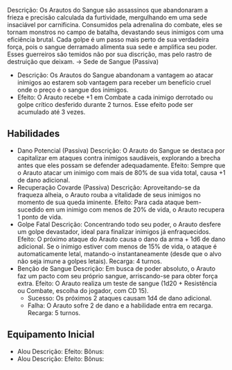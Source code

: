 Descrição:
Os Arautos do Sangue são assassinos que abandonaram a frieza e precisão calculada da furtividade, mergulhando em uma sede insaciável por carnificina. Consumidos pela adrenalina do combate, eles se tornam monstros no campo de batalha, devastando seus inimigos com uma eficiência brutal. Cada golpe é um passo mais perto de sua verdadeira força, pois o sangue derramado alimenta sua sede e amplifica seu poder. Esses guerreiros são temidos não por sua discrição, mas pelo rastro de destruição que deixam.
-> Sede de Sangue (Passiva)
- Descrição: Os Arautos do Sangue abandonam a vantagem ao atacar inimigos ao estarem sob vantagem para receber um benefício cruel onde o preço é o sangue dos inimigos.
- Efeito: O Arauto recebe +1 em Combate a cada inimigo derrotado ou golpe crítico desferido durante 2 turnos. Esse efeito pode ser acumulado até 3 vezes. 
## Habilidades
- Dano Potencial (Passiva)
	Descrição: O Arauto do Sangue se destaca por capitalizar em ataques contra inimigos saudáveis, explorando a brecha antes que eles possam se defender adequadamente.
	Efeito: Sempre que o Arauto atacar um inimigo com mais de 80% de sua vida total, causa +1 de dano adicional.
- Recuperação Covarde (Passiva)
	Descrição: Aproveitando-se da fraqueza alheia, o Arauto rouba a vitalidade de seus inimigos no momento de sua queda iminente.
	Efeito: Para cada ataque bem-sucedido em um inimigo com menos de 20% de vida, o Arauto recupera 1 ponto de vida.
- Golpe Fatal
	Descrição: Concentrando todo seu poder, o Arauto desfere um golpe devastador, ideal para finalizar inimigos já enfraquecidos.
	Efeito: O próximo ataque do Arauto causa o dano da arma + 1d6 de dano adicional. Se o inimigo estiver com menos de 15% de vida, o ataque é automaticamente letal, matando-o instantaneamente (desde que o alvo não seja imune a golpes letais).
	Recarga: 4 turnos.
- Benção de Sangue
	Descrição: Em busca de poder absoluto, o Arauto faz um pacto com seu próprio sangue, arriscando-se para obter força extra.
	Efeito: O Arauto realiza um teste de sangue (1d20 + Resistência ou Combate, escolha do jogador, com CD 15).
	- Sucesso: Os próximos 2 ataques causam 1d4 de dano adicional.
	- Falha: O Arauto sofre 2 de dano e a habilidade entra em recarga.
	Recarga: 5 turnos.
## Equipamento Inicial
- Alou
	Descrição:
	Efeito:
	Bônus:
- Alou
	Descrição:
	Efeito:
	Bônus: